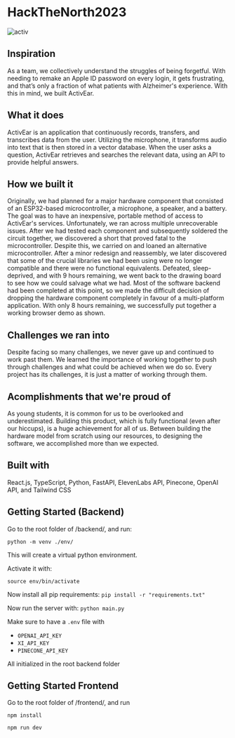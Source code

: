 # HackTheNorth2023

![activ](https://github.com/JaehyeongPark06/ActivEar/assets/78674944/0d4b7142-6b34-45eb-8591-3afb3818ab1c)

## Inspiration

As a team, we collectively understand the struggles of being forgetful. With needing to remake an Apple ID password on every login, it gets frustrating, and that’s only a fraction of what patients with Alzheimer's experience. With this in mind, we built ActivEar.

## What it does

ActivEar is an application that continuously records, transfers, and transcribes data from the user. Utilizing the microphone, it transforms audio into text that is then stored in a vector database. When the user asks a question, ActivEar retrieves and searches the relevant data, using an API to provide helpful answers.

## How we built it

Originally, we had planned for a major hardware component that consisted of an ESP32-based microcontroller, a microphone, a speaker, and a battery. The goal was to have an inexpensive, portable method of access to ActivEar's services. Unfortunately, we ran across multiple unrecoverable issues. After we had tested each component and subsequently soldered the circuit together, we discovered a short that proved fatal to the microcontroller. Despite this, we carried on and loaned an alternative microcontroller. After a minor redesign and reassembly, we later discovered that some of the crucial libraries we had been using were no longer compatible and there were no functional equivalents. Defeated, sleep-deprived, and with 9 hours remaining, we went back to the drawing board to see how we could salvage what we had. Most of the software backend had been completed at this point, so we made the difficult decision of dropping the hardware component completely in favour of a multi-platform application. With only 8 hours remaining, we successfully put together a working browser demo as shown.

## Challenges we ran into

Despite facing so many challenges, we never gave up and continued to work past them. We learned the importance of working together to push through challenges and what could be achieved when we do so. Every project has its challenges, it is just a matter of working through them.

## Acomplishments that we're proud of

As young students, it is common for us to be overlooked and underestimated. Building this product, which is fully functional (even after our hiccups), is a huge achievement for all of us. Between building the hardware model from scratch using our resources, to designing the software, we accomplished more than we expected.

## Built with

React.js, TypeScript, Python, FastAPI, ElevenLabs API, Pinecone, OpenAI API, and Tailwind CSS

## Getting Started (Backend)

Go to the root folder of /backend/, and run:

`python -m venv ./env/`

This will create a virtual python environment.

Activate it with:

`source env/bin/activate`

Now install all pip requirements:
`pip install -r "requirements.txt"`

Now run the server with:
`python main.py`

Make sure to have a `.env` file with 
- `OPENAI_API_KEY`
- `XI_API_KEY`
- `PINECONE_API_KEY`

All initialized in the root backend folder

## Getting Started Frontend

Go to the root folder of /frontend/, and run 

`npm install`

`npm run dev`
